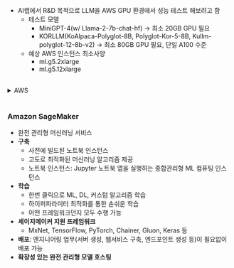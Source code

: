 - AI랩에서 R&D 목적으로 LLM을 AWS GPU 환경에서 성능 테스트 해보려고 함
  - 테스트 모델
    - MiniGPT-4(w/ Llama-2-7b-chat-hf) -> 최소 20GB GPU 필요
    - KORLLM(KoAlpaca-Polyglot-8B, Polyglot-Kor-5-8B, Kullm-polyglot-12-8b-v2) -> 최소 80GB GPU 필요, 단일 A100 수준
  - 예상 AWS 인스턴스 최소사양
    - ml.g5.2xlarge
    - ml.g5.12xlarge

<br>

<details>
<summary>AWS</summary>

- Sagemaker
- EC2
- S3
- IAM
- Certification

</details>
 
<br>

### Amazon SageMaker

- 완전 관리형 머신러닝 서비스
- **구축**
  - 사전에 빌드된 노트북 인스턴스
  - 고도로 최적화된 머신러닝 알고리즘 제공
  - 노트북 인스턴스: Jupyter 노트북 앱을 실행하는 종합관리형 ML 컴퓨팅 인스턴스
- **학습**
  - 한번 클릭으로 ML, DL, 커스텀 알고리즘 학습
  - 하이퍼파라미터 최적화를 통한 손쉬운 학습
  - 어떤 프레임워크던지 모두 수행 가능
- **세이지메이커 지원 프레임워크**
  - MxNet, TensorFlow, PyTorch, Chainer, Gluon, Keras 등
- **배포**: 엔지니어링 업무(서버 생성, 웹서비스 구축, 엔드포인트 생성 등)이 필요없이 배포 가능
- **확장성 있는 완전 관리형 모델 호스팅**
